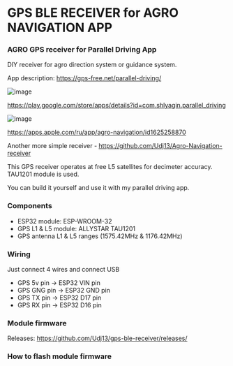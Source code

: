 # GPS BLE RECEIVER for AGRO NAVIGATION APP

### AGRO GPS receiver for Parallel Driving App 
DIY receiver for agro direction system or guidance system.

App description: https://gps-free.net/parallel-driving/

![image](https://github.com/Udj13/gps-ble-receiver/assets/54446451/524e261a-99ae-4022-a88f-6ca315bb27bc)

https://play.google.com/store/apps/details?id=com.shlyagin.parallel_driving

![image](https://github.com/Udj13/gps-ble-receiver/assets/54446451/a71dd02e-04be-40b1-a73b-5265b574e458)

https://apps.apple.com/ru/app/agro-navigation/id1625258870

Another more simple receiver - https://github.com/Udj13/Agro-Navigation-receiver


This GPS receiver operates at free L5 satellites for decimeter accuracy.
TAU1201 module is used.

You can build it yourself and use it with my parallel driving app.


### Components

- ESP32 module: ESP-WROOM-32
- GPS L1 & L5 module: ALLYSTAR TAU1201
- GPS antenna L1 & L5 ranges (1575.42MHz & 1176.42MHz)

### Wiring

Just connect 4 wires and connect USB

- GPS 5v pin -> ESP32 VIN pin
- GPS GNG pin -> ESP32 GND pin
- GPS TX pin -> ESP32 D17 pin
- GPS RX pin -> ESP32 D16 pin

### Module firmware

Releases: https://github.com/Udj13/gps-ble-receiver/releases/

### How to flash module firmware
